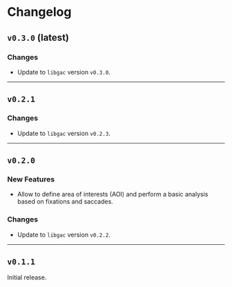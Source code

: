 # Changelog

## `v0.3.0` (latest)

### Changes

* Update to `libgac` version `v0.3.0`.


-------------------
## `v0.2.1`

### Changes

* Update to `libgac` version `v0.2.3`.


-------------------
## `v0.2.0`

### New Features

* Allow to define area of interests (AOI) and perform a basic analysis based on
  fixations and saccades.

### Changes

* Update to `libgac` version `v0.2.2`.


-------------------
## `v0.1.1`

Initial release.

